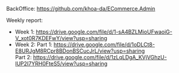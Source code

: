 BackOffice: https://github.com/khoa-da/ECommerce.Admin


Weekly report:
- Week 1: https://drive.google.com/file/d/1-sA4BZLMioUFwaoiG-V_xot0R7KDEFwY/view?usp=sharing
- Week 2: Part 1: https://drive.google.com/file/d/1oDLCt8-E8URJgM8RCpr8BDonBSCucJrL/view?usp=sharing
  <br/>
          Part 2: https://drive.google.com/file/d/1zLqLDgA_KVjVGhzU-lUP2I7YRH0FteS5/view?usp=sharing
